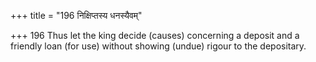 +++
title = "196 निक्षिप्तस्य धनस्यैवम्"

+++
196	Thus let the king decide (causes) concerning a deposit and a friendly loan (for use) without showing (undue) rigour to the depositary.
